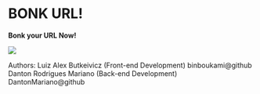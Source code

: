 #  BONK URL! 
**Bonk your URL Now!**

![](https://dogemuchwow.com/wp-content/themes/dogeland/app/bonk/images/cheems-b.png)

Authors:
Luiz Alex Butkeivicz (Front-end Development) binboukami@github
<br /> 
Danton Rodrigues Mariano (Back-end Development) DantonMariano@github
